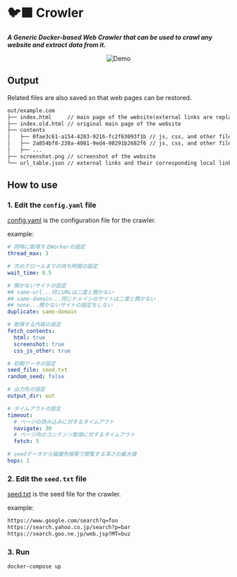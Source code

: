 # 🐦‍⬛ Crowler

**_A Generic Docker-based Web Crawler that can be used to crawl any website and extract data from it._**

<div align="center">
  <img src="./demo.gif" alt="Demo" />
</div>

## Output

Related files are also saved so that web pages can be restored.

```txt
out/example.com
├── index.html     // main page of the website(external links are replaced with local links)
├── index.old.html // original main page of the website
├── contents
│   ├── 0fae3c61-a154-4283-9216-fc2f63093f1b // js, css, and other files
│   ├── 2a854bf8-238a-4081-9ed4-98291b2682f6 // js, css, and other files
│   ├── ...
├── screenshot.png // screenshot of the website
└── url_table.json // external links and their corresponding local links
```

## How to use

### 1. Edit the `config.yaml` file

[config.yaml](./app/config.yaml) is the configuration file for the crawler.

example:

```yaml
# 同時に取得するWorkerの設定
thread_max: 3

# 次のクロールまでの待ち時間の設定
wait_time: 0.5

# 開かないサイトの設定
## same-url...同じURLは二度と開かない
## same-domain...同じドメインのサイトは二度と開かない
## none...開かないサイトの設定をしない
duplicate: same-domain

# 取得する内容の設定
fetch_contents:
  html: true
  screenshot: true
  css_js_other: true

# 初期データの設定
seed_file: seed.txt
random_seed: false

# 出力先の設定
output_dir: out

# タイムアウトの設定
timeout:
  # ページの読み込みに対するタイムアウト
  navigate: 30
  # ページ内のコンテンツ取得に対するタイムアウト
  fetch: 5

# seedデータから幅優先探索で閲覧する深さの最大値
hops: 1
```

### 2. Edit the `seed.txt` file

[seed.txt](./app/seed.txt) is the seed file for the crawler.

example:

```txt
https://www.google.com/search?q=foo
https://search.yahoo.co.jp/search?p=bar
https://search.goo.ne.jp/web.jsp?MT=buz
```

### 3. Run

```bash
docker-compose up
```
